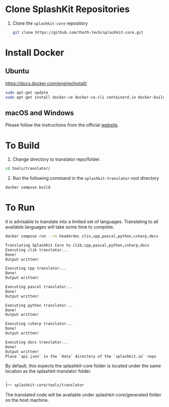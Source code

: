 # Clone SplashKit Repositories

1. Clone the `splashkit-core` repository

   ```sh
   git clone https://github.com/thoth-tech/splashkit-core.git
   ```


# Install Docker

## Ubuntu

https://docs.docker.com/engine/install/

```sh
sudo apt-get update
sudo apt-get install docker-ce docker-ce-cli containerd.io docker-buildx-plugin docker-compose-plugin

```

## macOS and Windows

Please follow the instructions from the official [website](https://www.docker.com/products/docker-desktop/).

# To Build
1. Change directory to translator repo/folder.
```sh
cd tools/translator/
```
2. Run the following command in the `splashkit-translator` root directory


```sh
docker compose build
```

# To Run

It is advisable to translate into a limited set of languages. Translating to all available languages
will take some time to complete.

```sh
docker compose run --rm headerdoc cliv,cpp,pascal,python,csharp,docs

Translating SplashKit Core to clib,cpp,pascal,python,csharp,docs
Executing clib translator...
Done!
Output written!

Executing cpp translator...
Done!
Output written!

Executing pascal translator...
Done!
Output written!

Executing python translator...
Done!
Output written!

Executing csharp translator...
Done!
Output written!

Executing docs translator...
Done!
Output written!
Place `api.json` in the `data` directory of the `splashkit.io` repo
```

By default, this expects the splashkit-core folder is located under the same location as the splashkit-translator folder.

```sh
.
├── splashkit-core/tools/translator

```

The translated code will be available under splashkit-core/generated folder on the host machine.
